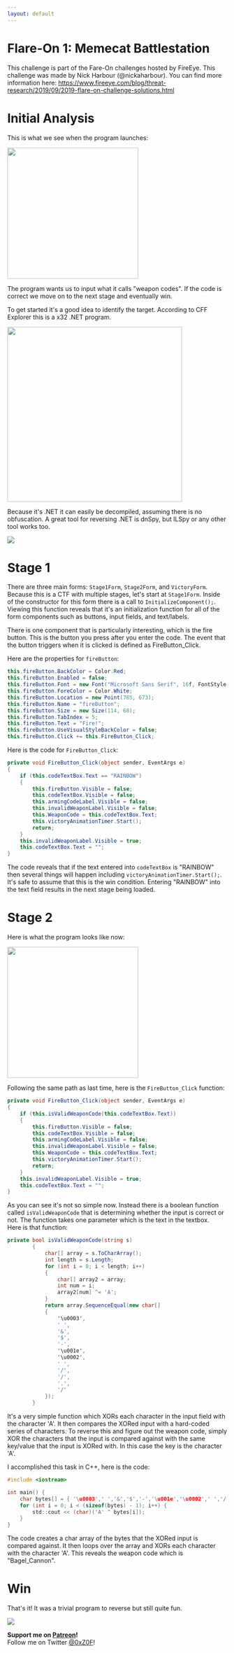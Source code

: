 ```yaml
---
layout: default
---
```


# Flare-On 1: Memecat Battlestation

This challenge is part of the Fare-On challenges hosted by FireEye. This challenge was made by Nick Harbour (@nickaharbour). You can find more information here: https://www.fireeye.com/blog/threat-research/2019/09/2019-flare-on-challenge-solutions.html

# Initial Analysis

This is what we see when the program launches:

<p>
  <img height="300" src="assets/Memecat/Stage1Form.png">
</p>

The program wants us to input what it calls "weapon codes". If the code is correct we move on to the next stage and eventually win.

To get started it's a good idea to identify the target. According to CFF Explorer this is a x32 .NET program.

<p>
  <img height="400" src="assets/Memecat/CFFExplorer.png">
</p>

Because it's .NET it can easily be decompiled, assuming there is no obfuscation. A great tool for reversing .NET is dnSpy, but ILSpy or any other tool works too.

<p>
  <img src="assets/Memecat/dnSpyFunctions.png">
</p>

# Stage 1

There are three main forms: `Stage1Form`, `Stage2Form`, and `VictoryForm`. Because this is a CTF with multiple stages, let's start at `Stage1Form`. Inside of the constructor for this form there is a call to `InitializeComponent();`. Viewing this function reveals that it's an initialization function for all of the form components such as buttons, input fields, and text/labels. 

There is one component that is particularly interesting, which is the fire button. This is the button you press after you enter the code. The event that the button triggers when it is clicked is defined as FireButton_Click.

Here are the properties for `fireButton`:

```csharp
this.fireButton.BackColor = Color.Red;
this.fireButton.Enabled = false;
this.fireButton.Font = new Font("Microsoft Sans Serif", 16f, FontStyle.Bold, GraphicsUnit.Point, 0);
this.fireButton.ForeColor = Color.White;
this.fireButton.Location = new Point(785, 673);
this.fireButton.Name = "fireButton";
this.fireButton.Size = new Size(114, 68);
this.fireButton.TabIndex = 5;
this.fireButton.Text = "Fire!";
this.fireButton.UseVisualStyleBackColor = false;
this.fireButton.Click += this.FireButton_Click;
```

Here is the code for `FireButton_Click`:

```csharp
private void FireButton_Click(object sender, EventArgs e)
{
	if (this.codeTextBox.Text == "RAINBOW")
	{
		this.fireButton.Visible = false;
		this.codeTextBox.Visible = false;
		this.armingCodeLabel.Visible = false;
		this.invalidWeaponLabel.Visible = false;
		this.WeaponCode = this.codeTextBox.Text;
		this.victoryAnimationTimer.Start();
		return;
	}
	this.invalidWeaponLabel.Visible = true;
	this.codeTextBox.Text = "";
}
```

The code reveals that if the text entered into `codeTextBox` is "RAINBOW" then several things will happen including `victoryAnimationTimer.Start();`. It's safe to assume that this is the win condition. Entering "RAINBOW" into the text field results in the next stage being loaded.

# Stage 2

Here is what the program looks like now:

<p>
  <img height="300" src="assets/Memecat/Stage2Form.png">
</p>

Following the same path as last time, here is the `FireButton_Click` function:

```csharp
private void FireButton_Click(object sender, EventArgs e)
{
	if (this.isValidWeaponCode(this.codeTextBox.Text))
	{
		this.fireButton.Visible = false;
		this.codeTextBox.Visible = false;
		this.armingCodeLabel.Visible = false;
		this.invalidWeaponLabel.Visible = false;
		this.WeaponCode = this.codeTextBox.Text;
		this.victoryAnimationTimer.Start();
		return;
	}
	this.invalidWeaponLabel.Visible = true;
	this.codeTextBox.Text = "";
}
```

As you can see it's not so simple now. Instead there is a boolean function called `isValidWeaponCode` that is determining whether the input is correct or not. The function takes one parameter which is the text in the textbox.  
Here is that function:

```csharp
private bool isValidWeaponCode(string s)
		{
			char[] array = s.ToCharArray();
			int length = s.Length;
			for (int i = 0; i < length; i++)
			{
				char[] array2 = array;
				int num = i;
				array2[num] ^= 'A';
			}
			return array.SequenceEqual(new char[]
			{
				'\u0003',
				' ',
				'&',
				'$',
				'-',
				'\u001e',
				'\u0002',
				' ',
				'/',
				'/',
				'.',
				'/'
			});
		}
```

It's a very simple function which XORs each character in the input field with the character 'A'. It then compares the XORed input with a hard-coded series of characters. To reverse this and figure out the weapon code, simply XOR the characters that the input is compared against with the same key/value that the input is XORed with. In this case the key is the character 'A'.

I accomplished this task in C++, here is the code:

```c
#include <iostream>

int main() {
	char bytes[] = { '\u0003',' ','&','$','-','\u001e','\u0002',' ','/','/','.','/' };
	for (int i = 0; i < (sizeof(bytes) - 1); i++) {
		std::cout << (char)('A' ^ bytes[i]);
	}
}
```

The code creates a char array of the bytes that the XORed input is compared against. It then loops over the array and XORs each character with the character 'A'. This reveals the weapon code which is "Bagel_Cannon".

# Win

That's it! It was a trivial program to reverse but still quite fun.

<p>
  <img src="assets/Memecat/Win.png">
</p>

**Support me on [Patreon](https://www.patreon.com/z0f)!**  
Follow me on Twitter [@0xZ0F](https://twitter.com/0xZ0F)!  